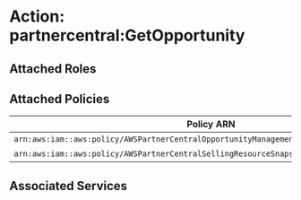 # Action: partnercentral:GetOpportunity

## Attached Roles

## Attached Policies

| Policy ARN | Policy Name |
|------------|-------------|
| `arn:aws:iam::aws:policy/AWSPartnerCentralOpportunityManagement` | [AWSPartnerCentralOpportunityManagement](../policies.md#awspartnercentralopportunitymanagement) |
| `arn:aws:iam::aws:policy/AWSPartnerCentralSellingResourceSnapshotJobExecutionRolePolicy` | [AWSPartnerCentralSellingResourceSnapshotJobExecutionRolePolicy](../policies.md#awspartnercentralsellingresourcesnapshotjobexecutionrolepolicy) |

## Associated Services


